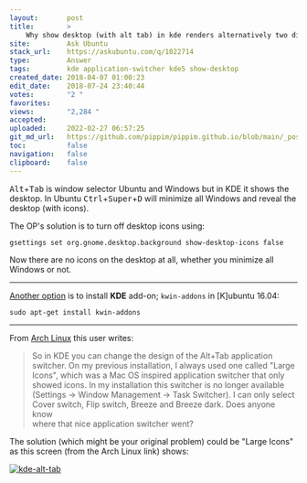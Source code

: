 ```yaml
---
layout:       post
title:        >
    Why show desktop (with alt tab) in kde renders alternatively two different things?
site:         Ask Ubuntu
stack_url:    https://askubuntu.com/q/1022714
type:         Answer
tags:         kde application-switcher kde5 show-desktop
created_date: 2018-04-07 01:00:23
edit_date:    2018-07-24 23:40:44
votes:        "2 "
favorites:    
views:        "2,284 "
accepted:     
uploaded:     2022-02-27 06:57:25
git_md_url:   https://github.com/pippim/pippim.github.io/blob/main/_posts/2018/2018-04-07-Why-show-desktop-_with-alt-tab_-in-kde-renders-alternatively-two-different-things_.md
toc:          false
navigation:   false
clipboard:    false
---
```


<kbd>Alt</kbd>+<kbd>Tab</kbd> is window selector Ubuntu and Windows but in KDE it shows the desktop. In Ubuntu <kbd>Ctrl</kbd>+<kbd>Super</kbd>+<kbd>D</kbd> will minimize all Windows and reveal the desktop (with icons).

The OP's solution is to turn off desktop icons using:

``` 
gsettings set org.gnome.desktop.background show-desktop-icons false
```

Now there are no icons on the desktop at all, whether you minimize all Windows or not.


----------


[Another option][1] is to install **KDE** add-on; `kwin-addons` in [K]ubuntu 16.04:

``` 
sudo apt-get install kwin-addons
```


----------


From [Arch Linux][2] this user writes:

> So in KDE you can change the design of the Alt+Tab application  
> switcher. On my previous installation, I always used one called "Large  
> Icons", which was a Mac OS inspired application switcher that only  
> showed icons. In my installation this switcher is no longer available  
> (Settings -> Window Management -> Task Switcher). I can only select  
> Cover switch, Flip switch, Breeze and Breeze dark. Does anyone know  
> where that nice application switcher went?  

The solution (which might be your original problem) could be "Large Icons" as this screen (from the Arch Linux link) shows:

[![kde-alt-tab][3]][3]


  [1]: https://superuser.com/questions/996597/kde-plasma-alt-tab-behavior-options-most-of-them-are-missing
  [2]: https://bbs.archlinux.org/viewtopic.php?id=218308
  [3]: https://i.stack.imgur.com/NgZj4.png
